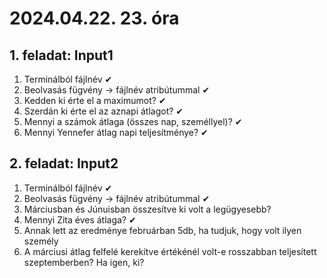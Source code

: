 # 2024.04.22. 23. óra

## 1. feladat: Input1

1. Terminálból fájlnév ✔
1. Beolvasás fügvény -> fájlnév atribútummal ✔
1. Kedden ki érte el a maximumot? ✔
1. Szerdán ki érte el az aznapi átlagot? ✔
1. Mennyi a számok átlaga (összes nap, személlyel)? ✔
1. Mennyi Yennefer átlag napi teljesítménye? ✔

## 2. feladat: Input2

1. Terminálból fájlnév ✔
1. Beolvasás fügvény -> fájlnév atribútummal ✔
1. Márciusban és Júnuisban összesítve ki volt a legügyesebb?
1. Mennyi Zita éves átlaga? ✔
1. Annak lett az eredménye februárban 5db, ha tudjuk, hogy volt ilyen személy
1. A márciusi átlag felfelé kerekítve értékénél volt-e rosszabban teljesített szeptemberben? Ha igen, ki?
